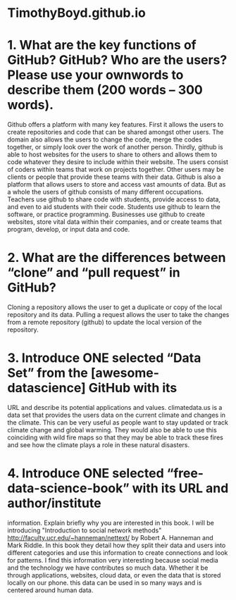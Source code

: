 # TimothyBoyd.github.io
# 1. What are the key functions of GitHub? GitHub? Who are the users? Please use your ownwords to describe them (200 words – 300 words). 
Github offers a platform with many key features. First it allows the users to create repositories and code that can be shared amongst other users. The domain also allows the users to change the code, merge the codes together, or simply look over the work of another person. Thirdly, github is able to host websites for the users to share to others and allows them to code whatever they desire to include within their website. The users consist of coders within teams that work on projects together. Other users may be clients or people that provide these teams with their data. Github is also a platform that allows users to store and access vast amounts of data. But as a whole the users of github consists of many different occupations. Teachers use github to share code with students, provide access to data, and even to aid students with their code. Students use github to learn the software, or practice programming. Businesses use github to create websites, store vital data within their companies, and or create teams that program, develop,  or input data and code. 
# 2. What are the differences between “clone” and “pull request” in GitHub?
Cloning a repository allows the user to get a duplicate or copy of the local repository and its data. Pulling a request allows the user to take the changes from a remote repository (github) to update the local version of the repository.
# 3. Introduce ONE selected “Data Set” from the [awesome-datascience] GitHub with its
URL and describe its potential applications and values.
climatedata.us is a data set that provides the users data on the current climate and changes in the climate. This can be very useful as people want to stay updated or track climate change and global warming. They would also be able to use this coinciding with wild fire maps so that they may be able to track these fires and see how the climate plays a role in these natural disasters. 
# 4. Introduce ONE selected “free-data-science-book” with its URL and author/institute
information. Explain briefly why you are interested in this book.
I will be introducing "Introduction to social network methods" http://faculty.ucr.edu/~hanneman/nettext/ by Robert A. Hanneman and Mark Riddle. In this book they detail how they split their data and users into different categories and use this information to create connections and look for patterns. I find this information very interesting because social media and the technology we have contributes so much data. Whether it be through applications, websites, cloud data, or even the data that is stored locally on our phone. this data can be used in so many ways and is centered around human data.
